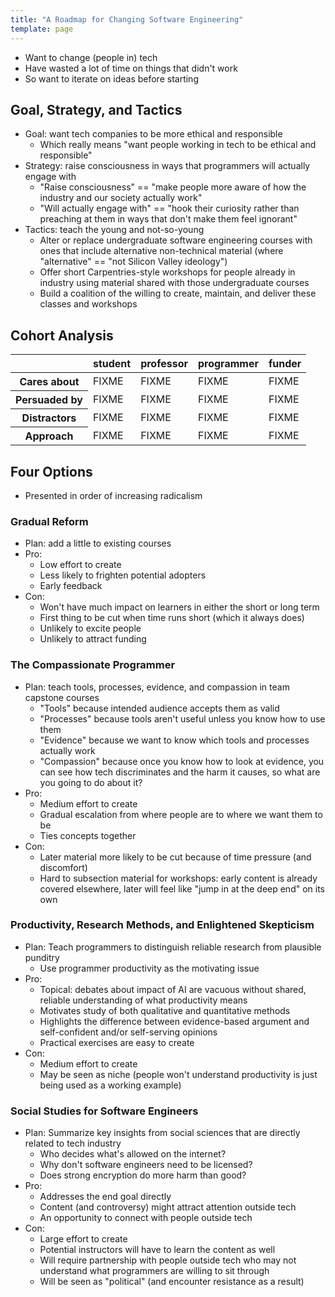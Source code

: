 ```yaml
---
title: "A Roadmap for Changing Software Engineering"
template: page
---
```


-   Want to change (people in) tech
-   Have wasted a lot of time on things that didn't work
-   So want to iterate on ideas before starting

## Goal, Strategy, and Tactics

-   Goal: want tech companies to be more ethical and responsible
    -   Which really means "want people working in tech to be ethical and responsible"
-   Strategy: raise consciousness in ways that programmers will actually engage with
    -   "Raise consciousness" ==
        "make people more aware of how the industry and our society actually work"
    -   "Will actually engage with" ==
        "hook their curiosity rather than preaching at them in ways that don't make them feel ignorant"
-   Tactics: teach the young and not-so-young
    -   Alter or replace undergraduate software engineering courses with ones that include alternative non-technical material
        (where "alternative" == "not Silicon Valley ideology")
    -   Offer short Carpentries-style workshops for people already in industry
        using material shared with those undergraduate courses
    -   Build a coalition of the willing to create, maintain, and deliver these classes and workshops

## Cohort Analysis

<table>
  <thead>
    <tr>
      <th></th>
      <th>student</th>
      <th>professor</th>
      <th>programmer</th>
      <th>funder</th>
    </tr>
  </thead>
  <tbody>
    <tr>
      <th>Cares about</th>
      <td>FIXME</td>
      <td>FIXME</td>
      <td>FIXME</td>
      <td>FIXME</td>
    </tr>
    <tr>
      <th>Persuaded by</th>
      <td>FIXME</td>
      <td>FIXME</td>
      <td>FIXME</td>
      <td>FIXME</td>
    </tr>
    <tr>
      <th>Distractors</th>
      <td>FIXME</td>
      <td>FIXME</td>
      <td>FIXME</td>
      <td>FIXME</td>
    </tr>
    <tr>
      <th>Approach</th>
      <td>FIXME</td>
      <td>FIXME</td>
      <td>FIXME</td>
      <td>FIXME</td>
    </tr>
  </tbody>
</table>

## Four Options

-   Presented in order of increasing radicalism

### Gradual Reform

-   Plan: add a little to existing courses
-   Pro:
    -   Low effort to create
    -   Less likely to frighten potential adopters
    -   Early feedback
-   Con:
    -   Won't have much impact on learners in either the short or long term
    -   First thing to be cut when time runs short (which it always does)
    -   Unlikely to excite people
    -   Unlikely to attract funding

### The Compassionate Programmer

-   Plan: teach tools, processes, evidence, and compassion in team capstone courses
    -   "Tools" because intended audience accepts them as valid
    -   "Processes" because tools aren't useful unless you know how to use them
    -   "Evidence" because we want to know which tools and processes actually work
    -   "Compassion" because once you know how to look at evidence,
        you can see how tech discriminates and the harm it causes,
        so what are you going to do about it?
-   Pro:
    -   Medium effort to create
    -   Gradual escalation from where people are to where we want them to be
    -   Ties concepts together
-   Con:
    -   Later material more likely to be cut because of time pressure (and discomfort)
    -   Hard to subsection material for workshops:
        early content is already covered elsewhere,
        later will feel like "jump in at the deep end" on its own

### Productivity, Research Methods, and Enlightened Skepticism

-   Plan: Teach programmers to distinguish reliable research from plausible punditry
    -   Use programmer productivity as the motivating issue
-   Pro:
    -   Topical: debates about impact of AI are vacuous without shared, reliable understanding of what productivity means
    -   Motivates study of both qualitative and quantitative methods
    -   Highlights the difference between evidence-based argument and self-confident and/or self-serving opinions
    -   Practical exercises are easy to create
-   Con:
    -   Medium effort to create
    -   May be seen as niche (people won't understand productivity is just being used as a working example)

### Social Studies for Software Engineers

-   Plan: Summarize key insights from social sciences that are directly related to tech industry
    -   Who decides what's allowed on the internet?
    -   Why don't software engineers need to be licensed?
    -   Does strong encryption do more harm than good?
-   Pro:
    -   Addresses the end goal directly
    -   Content (and controversy) might attract attention outside tech
    -   An opportunity to connect with people outside tech
-   Con:
    -   Large effort to create
    -   Potential instructors will have to learn the content as well
    -   Will require partnership with people outside tech
        who may not understand what programmers are willing to sit through
    -   Will be seen as "political" (and encounter resistance as a result)
